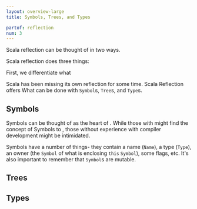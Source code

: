 ```yaml
---
layout: overview-large
title: Symbols, Trees, and Types

partof: reflection
num: 3
---
```


Scala reflection can be thought of in two ways.

Scala reflection does three things:

First, we differentiate what

Scala has been missing its own reflection for some time. Scala Reflection offers
What can be done with `Symbol`s, `Tree`s, and `Type`s.

## Symbols

Symbols can be thought of as the heart of . While those with might find the concept of Symbols to , those without experience with compiler development might be intimidated.

Symbols have a number of things- they contain a name (`Name`), a type (`Type`), an owner (the `Symbol` of what is enclosing `this` `Symbol`), some flags, etc. It's also important to remember that `Symbol`s are mutable.

## Trees

## Types